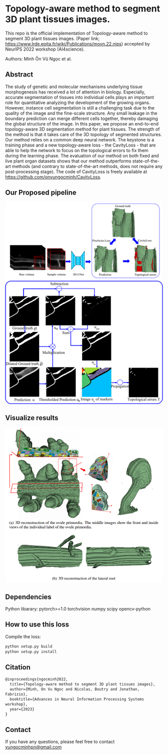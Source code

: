 # Topology-aware method to segment 3D plant tissues images.

This repo is the official implementation of Topology-aware method to segment 3D plant tissues images. (Paper link; https://www.lrde.epita.fr/wiki/Publications/movn.22.nips) accepted by NeurIPS 2022 workshop (AI4science).

Authors: Minh Ôn Vũ Ngọc et al.

## Abstract

The study of genetic and molecular mechanisms underlying tissue morphogenesis has received a lot of attention in biology. Especially, accurate segmentation of tissues into individual cells plays an important role for quantitative analyzing the development of the growing organs. However, instance cell segmentation is still a challenging task due to the quality of the image and the fine-scale structure. Any small leakage in the boundary prediction can merge different cells together, thereby damaging the global structure of the image. In this paper, we propose an end-to-end topology-aware 3D segmentation method for plant tissues. The strength of the method is that it takes care of the 3D topology of segmented structures. Our method relies on a common deep neural network. The keystone is a training phase and a new topology-aware loss - the CavityLoss - that are able to help the network to focus on the topological errors to fix them during the learning phase. The evaluation of our method on both fixed and live plant organ datasets shows that our method outperforms state-of-the-art methods (and contrary to state-of-the-art methods, does not require any post-processing stage). The code of CavityLoss is freely available at https://github.com/onvungocminh/CavityLoss.

## Our Proposed pipeline

![Results](./images/pipeline.PNG)
![Results](./images/critical.png)

## Visualize results

![Results](./images/result.PNG)


## Dependencies

Python libarary:
pytorch>=1.0
torchvision
numpy
scipy
opencv-python


## How to use this loss

Compile the loss:
```bash
python setup.py build
python setup.py install
```

## Citation

```
@inproceedings{ngocminh2022,
  title={Topology-aware method to segment 3D plant tissues images},
  author={Minh, On Vu Ngoc and Nicolas, Boutry and Jonathan, Fabrizio},
  booktitle={Advances in Neural Information Processing Systems workshop},
  year={2023}
}
```

## Contact
If you have any questions, please feel free to contact vungocminhpn@gmail.com




